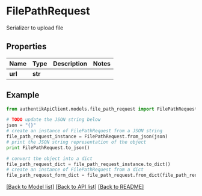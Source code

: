 # FilePathRequest

Serializer to upload file

## Properties
Name | Type | Description | Notes
------------ | ------------- | ------------- | -------------
**url** | **str** |  | 

## Example

```python
from authentikApiClient.models.file_path_request import FilePathRequest

# TODO update the JSON string below
json = "{}"
# create an instance of FilePathRequest from a JSON string
file_path_request_instance = FilePathRequest.from_json(json)
# print the JSON string representation of the object
print FilePathRequest.to_json()

# convert the object into a dict
file_path_request_dict = file_path_request_instance.to_dict()
# create an instance of FilePathRequest from a dict
file_path_request_form_dict = file_path_request.from_dict(file_path_request_dict)
```
[[Back to Model list]](../README.md#documentation-for-models) [[Back to API list]](../README.md#documentation-for-api-endpoints) [[Back to README]](../README.md)



